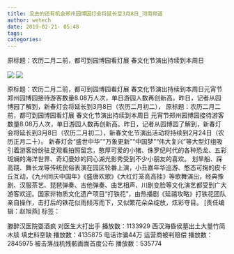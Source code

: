 ```yaml
---
title: 没去的还有机会郑州园博园灯会将延长至3月8日_河南频道
author: wetech
date: 2019-02-21- 05:48
tags: 
categories: 
---
```

原标题：农历二月二前，都可到园博园看灯展 春文化节演出持续到本周日
<!-- more -->
                
<img align="center" border="0" src="http://p2.ifengimg.com/a/2019_08/76584970082aaa0_size132_w400_h266.jpg" />
                
<img align="center" border="0" src="http://p2.ifengimg.com/a/2016/0810/204c433878d5cf9size1_w16_h16.png" />
            
原标题：农历二月二前，都可到园博园看灯展 春文化节演出持续到本周日元宵节郑州园博园接待游客数量8.08万人次，单日游园人数再创新高。昨日，记者从园博园了解到，新春灯会将延长到3月8日（农历二月初二），
原标题：农历二月二前，都可到园博园看灯展 春文化节演出持续到本周日
元宵节郑州园博园接待游客数量8.08万人次，单日游园人数再创新高。昨日，记者从园博园了解到，新春灯会将延长到3月8日（农历二月初二），新春文化节演出活动将持续到2月24日（农历正月二十）。
新春灯会“盛世中华”“万象更新”“中国梦”“伟大复兴”等大型灯组吸引着游客纷纷驻足观看拍照留念，憨厚可爱的小猪、侏罗纪时代的各种恐龙、五彩斑斓的海洋世界、奇幻曼妙的同心湖光影秀受到不少小朋友的喜欢。
划旱船、踩高跷、舞长龙等传统民俗表演在园区轮番上演，小丑嘉年华巡游、憨态可掬的皮卡丘互动，《九州同庆中国年》《盛唐欢歌》《大红灯笼高高挂》等歌舞演出，经典豫剧、汉服茶艺、琵琶弹奏、吉他弹奏、曲艺相声、川剧变脸等文化演艺都受到广大游客欢迎。国家非物质文化遗产项目“打铁花”，由热播剧《延禧攻略》打铁花团队亲自操作，击打后的铁花似雨倾泻而下，又似繁花朵朵绽放，炫彩夺目。
[责任编辑：赵旭燕]
标签：
 
             
滕醉汉医院耍酒疯 对医生大打出手
播放数：1133929
西汉海昏侯墓出土大量竹简木牍 填史料空缺
播放数：4135875
电话诈骗44万 运营商被判赔偿
播放数：2845975
被击落战机残骸画面首度公布
播放数：535774
